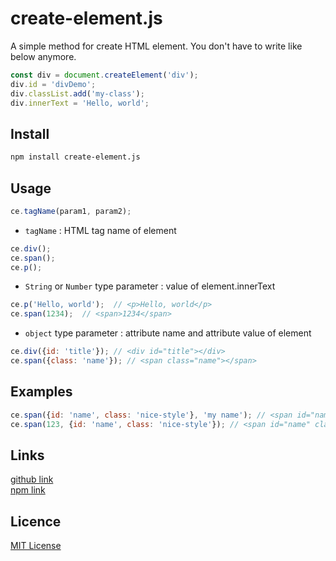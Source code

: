 # create-element.js

A simple method for create HTML element. 
You don't have to write like below anymore.  

```javascript
const div = document.createElement('div');
div.id = 'divDemo';
div.classList.add('my-class');
div.innerText = 'Hello, world';
```

## Install

```bash
npm install create-element.js
```

## Usage

```javascript
ce.tagName(param1, param2);
```

- `tagName` : HTML tag name of element

```javascript
ce.div();
ce.span();
ce.p();
```

- `String` or `Number` type parameter : value of element.innerText 

```javascript
ce.p('Hello, world');  // <p>Hello, world</p>
ce.span(1234);  // <span>1234</span>
```

- `object` type parameter : attribute name and attribute value of element

```javascript
ce.div({id: 'title'}); // <div id="title"></div>
ce.span({class: 'name'}); // <span class="name"></span>
```

## Examples
```javascript
ce.span({id: 'name', class: 'nice-style'}, 'my name'); // <span id="name" class="nice-style">my name</span>
ce.span(123, {id: 'name', class: 'nice-style'}); // <span id="name" class="nice-style">123</span>
```
## Links 
[github link](https://github.com/centell/create-element.js)  
[npm link](https://www.npmjs.com/package/create-element.js)

## Licence
[MIT License](https://opensource.org/licenses/MIT)


